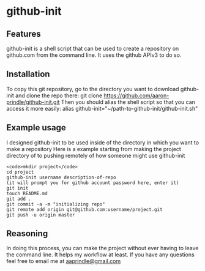 github-init
==============

Features
-------------- 
github-init is a shell script that can be used to create a repository on github.com from the command line.
It uses the github APIv3 to do so.

Installation
--------------
To copy this git repository, go to the directory you want to download github-init and clone the repo there:
    git clone  https://github.com/aaron-prindle/github-init.git
Then you should alias the shell script so that you can access it more easily:
    alias github-init="~/path-to-github-init/github-init.sh"

Example usage
--------------
I designed github-init to be used inside of the directory in which you want to make a repository
Here is a example starting from making the project directory of to pushing remotely of how someone might use github-init

    <code>mkdir project</code>
    cd project
    github-init username description-of-repo
    (it will prompt you for github account password here, enter it)
    git init
    touch README.md
    git add .
    git commit -a -m "initializing repo"
    git remote add origin git@github.com:username/project.git
    git push -u origin master

Reasoning
--------------
In doing this process, you can make the project without ever having to leave the command line.  It helps my workflow at least.  If you have any questions feel free to email me at aaprindle@gmail.com

    
